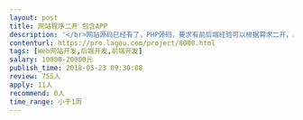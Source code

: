 ```yaml
---                
layout: post       
title: 网站程序二开 包含APP           
description: '</br>网站源码已经有了，PHP源码，要求有前后端经验可以根据需求二开，具体要求电话沟通，要求有一定金融产品经验。要求速度快，急活。</br>'     
contenturl: https://pro.lagou.com/project/8000.html      
tags: [Web网站开发,后端开发,前端开发]            
salary: 10000-20000元          
publish_time: 2018-05-23 09:30:08         
review: 755人                   
apply: 11人                   
recommend: 0人                   
time_range: 小于1周              
---                 
```

